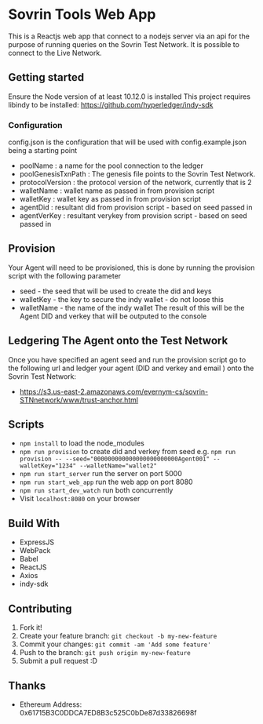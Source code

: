 # Sovrin Tools Web App
This is a Reactjs web app that connect to a nodejs server via an api for the purpose of running 
queries on the Sovrin Test Network. It is possible to connect to the Live Network.

## Getting started
Ensure the Node version of at least 10.12.0 is installed
This project requires libindy to be installed: https://github.com/hyperledger/indy-sdk

### Configuration
config.json is the configuration that will be used with config.example.json being a starting point
* poolName : a name for the pool connection to the ledger
* poolGenesisTxnPath : The genesis file points to the Sovrin Test Network. 
* protocolVersion : the protocol version of the network, currently that is 2
* walletName : wallet name as passed in from provision script
* walletKey : wallet key as passed in from provision script
* agentDid : resultant did from provision script - based on seed passed in
* agentVerKey : resultant verykey from provision script - based on seed passed in

## Provision
Your Agent will need to be provisioned, this is done by running the provision script with the following parameter
* seed - the seed that will be used to create the did and keys
* walletKey - the key to secure the indy wallet - do not loose this
* walletName - the name of the indy wallet
The result of this will be the Agent DID and verkey that will be outputed to the console

## Ledgering The Agent onto the Test Network
Once you have specified an agent seed and run the provision script go to the following url and ledger your agent (DID and verkey and email ) 
onto the Sovrin Test Network:
* https://s3.us-east-2.amazonaws.com/evernym-cs/sovrin-STNnetwork/www/trust-anchor.html

## Scripts
* ```npm install``` to load the node_modules
* ```npm run provision``` to create did and verkey from seed e.g. ```npm run provision -- --seed="000000000000000000000000Agent001" --walletKey="1234" --walletName="wallet2"```
* ```npm run start_server``` run the server on port 5000
* ```npm run start_web_app``` run the web app on port 8080
* ```npm run start_dev_watch``` run both concurrently
* Visit `localhost:8080` on your browser


## Build With

* ExpressJS
* WebPack
* Babel
* ReactJS
* Axios
* indy-sdk

## Contributing

1. Fork it!
2. Create your feature branch: `git checkout -b my-new-feature`
3. Commit your changes: `git commit -am 'Add some feature'`
4. Push to the branch: `git push origin my-new-feature`
5. Submit a pull request :D

## Thanks
* Ethereum Address: 0x61715B3C0DDCA7ED8B3c525C0bDe87d33826698f 

